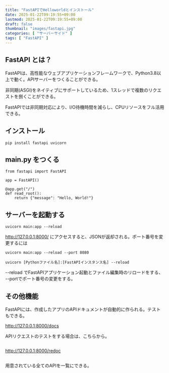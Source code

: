 ```yaml
---
title: "FastAPIでHelloworldとインストール"
date: 2025-01-22T09:19:55+09:00
lastmod: 2025-01-22T09:19:55+09:00
draft: false
thumbnail: "images/fastapi.jpg"
categories: [ "サーバーサイド" ]
tags: [ "FastAPI" ]
---
```



## FastAPI とは？

FastAPIは、高性能なウェブアプリケーションフレームワークで、Python3.8以上で動く。APIサーバーをつくることができる。

非同期(ASGI)をネイティブにサポートしているため、1スレッドで複数のリクエストを捌くことができる。

FastAPIでは非同期対応により、I/O待機時間を減らし、CPUリソースをフル活用できる。


## インストール

```
pip install fastapi uvicorn 
```

## main.py をつくる

```
from fastapi import FastAPI

app = FastAPI()

@app.get("/")
def read_root():
    return {"message": "Hello, World!"}
```

## サーバーを起動する

```
uvicorn main:app --reload
```

http://127.0.0.1:8000/ にアクセスすると、JSONが返却される。ポート番号を変更するには


```
uvicorn main:app --reload --port 8080
```

```
uvicorn [Pythonファイル名]:[FastAPIインスタンス名] --reload
```

--reload でFastAPIアプリケーション起動とファイル編集時のリロードをする、 --portでポート番号の変更をする。


## その他機能


FastAPIには、作成したアプリのAPIドキュメントが自動的に作られる。テストもできる。

http://127.0.0.1:8000/docs

APIリクエストのテストをする場合は、こちらから。

<div class="img-center"><img src="/images/Screenshot from 2025-01-22 09-36-58.png" alt=""></div>

http://127.0.0.1:8000/redoc

<div class="img-center"><img src="/images/Screenshot from 2025-01-22 09-38-26.png" alt=""></div>

用意されている全てのAPIを一覧にできる。

